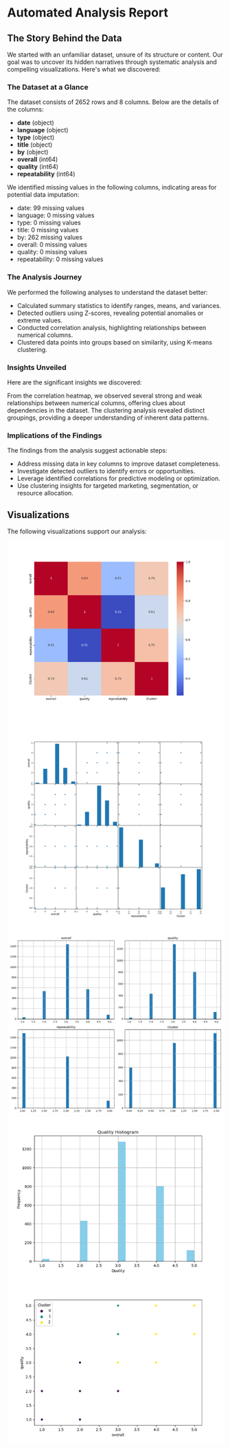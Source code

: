 # Automated Analysis Report

## The Story Behind the Data

We started with an unfamiliar dataset, unsure of its structure or content. Our goal was to uncover its hidden narratives through systematic analysis and compelling visualizations. Here's what we discovered:

### The Dataset at a Glance

The dataset consists of 2652 rows and 8 columns. Below are the details of the columns:

- **date** (object)
- **language** (object)
- **type** (object)
- **title** (object)
- **by** (object)
- **overall** (int64)
- **quality** (int64)
- **repeatability** (int64)

We identified missing values in the following columns, indicating areas for potential data imputation:

- date: 99 missing values
- language: 0 missing values
- type: 0 missing values
- title: 0 missing values
- by: 262 missing values
- overall: 0 missing values
- quality: 0 missing values
- repeatability: 0 missing values

### The Analysis Journey

We performed the following analyses to understand the dataset better:

- Calculated summary statistics to identify ranges, means, and variances.
- Detected outliers using Z-scores, revealing potential anomalies or extreme values.
- Conducted correlation analysis, highlighting relationships between numerical columns.
- Clustered data points into groups based on similarity, using K-means clustering.

### Insights Unveiled

Here are the significant insights we discovered:


From the correlation heatmap, we observed several strong and weak relationships between numerical columns, offering clues about dependencies in the dataset.
The clustering analysis revealed distinct groupings, providing a deeper understanding of inherent data patterns.

### Implications of the Findings

The findings from the analysis suggest actionable steps:
- Address missing data in key columns to improve dataset completeness.
- Investigate detected outliers to identify errors or opportunities.
- Leverage identified correlations for predictive modeling or optimization.
- Use clustering insights for targeted marketing, segmentation, or resource allocation.

## Visualizations

The following visualizations support our analysis:

![correlation_heatmap.png](./correlation_heatmap.png)
![correlation_matrix.png](./correlation_matrix.png)
![overall_histogram.png](./overall_histogram.png)
![quality_histogram.png](./quality_histogram.png)
![clustering_plot.png](./clustering_plot.png)
